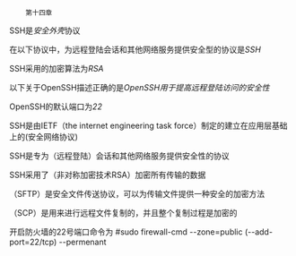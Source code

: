        第十四章

SSH是<em>安全外壳</em>协议

在以下协议中，为远程登陆会话和其他网络服务提供安全型的协议是<em>SSH</em>

SSH采用的加密算法为<em>RSA</em>

以下关于OpenSSH描述正确的是<em>OpenSSH用于提高远程登陆访问的安全性</em>

OpenSSH的默认端口为<em>22</em>

SSH是由IETF（the internet engineering task force）制定的建立在应用层基础上的(安全网络协议)

SSH是专为（远程登陆）会话和其他网络服务提供安全性的协议

SSH采用了（非对称加密技术RSA）加密所有传输的数据

（SFTP）是安全文件传送协议，可以为传输文件提供一种安全的加密方法

（SCP）是用来进行远程文件复制的，并且整个复制过程是加密的

开启防火墙的22号端口命令为
#sudo firewall-cmd --zone=public (--add-port=22/tcp) 
--permenant

